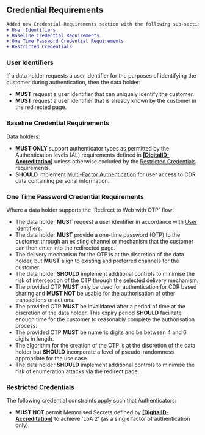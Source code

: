 ## Credential Requirements
```diff
Added new Credential Requirements section with the following sub-sections:
+ User Identifiers
+ Baseline Credential Requirements
+ One Time Password Credential Requirements
+ Restricted Credentials
```
### User Identifiers
If a data holder requests a user identifier for the purposes of identifying the customer during authentication, then the data holder:

- **MUST** request a user identifier that can uniquely identify the customer.
- **MUST** request a user identifier that is already known by the customer in the redirected page.

### Baseline Credential Requirements
Data holders:

- **MUST ONLY** support authenticator types as permitted by the Authentication levels (AL) requirements defined in **[[DigitalID-Accreditation]](#nref-DigitalID-Accreditation)** unless otherwise excluded by the [Restricted Credentials](#restricted-credentials) requirements.
- **SHOULD** implement [Multi-Factor Authentication](#authentication-schedule) for user access to CDR data containing personal information.

### One Time Password Credential Requirements
Where a data holder supports the 'Redirect to Web with OTP' flow:

- The data holder **MUST** request a user identifier in accordance with [User Identifiers](#user-identifiers).
- The data holder **MUST** provide a one-time password (OTP) to the customer through an existing channel or mechanism that the customer can then enter into the redirected page.
- The delivery mechanism for the OTP is at the discretion of the data holder, but **MUST** align to existing and preferred channels for the customer.
- The data holder **SHOULD** implement additional controls to minimise the risk of interception of the OTP through the selected delivery mechanism.
- The provided OTP **MUST** only be used for authentication for CDR based sharing and **MUST NOT** be usable for the authorisation of other transactions or actions.
- The provided OTP **MUST** be invalidated after a period of time at the discretion of the data holder. This expiry period **SHOULD** facilitate enough time for the customer to reasonably complete the authorisation process.
- The provided OTP **MUST** be numeric digits and be between 4 and 6 digits in length.
- The algorithm for the creation of the OTP is at the discretion of the data holder but **SHOULD** incorporate a level of pseudo-randomness appropriate for the use case.
- The data holder **SHOULD** implement additional controls to minimise the risk of enumeration attacks via the redirect page.

### Restricted Credentials
The following credential constraints apply such that Authenticators:

- **MUST NOT** permit Memorised Secrets defined by **[[DigitalID-Accreditation]](#nref-DigitalID-Accreditation)** to achieve 'LoA 2' (as a single factor of authentication only).